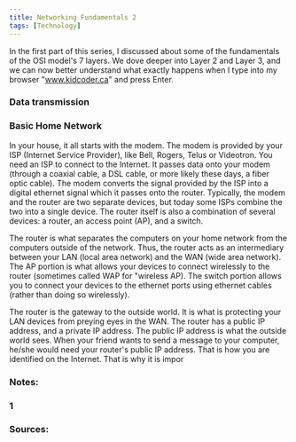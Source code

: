 ```yaml
---
title: Networking Fundamentals 2
tags: [Technology]
---
```


In the first part of this series, I discussed about some of the fundamentals of the OSI model's 7 layers. We dove deeper into Layer 2 and Layer 3, and we can now better understand what exactly happens when I type into my browser "www.kidcoder.ca" and press Enter. 

### Data transmission

### Basic Home Network

In your house, it all starts with the modem. The modem is provided by your ISP (Internet Service Provider), like Bell, Rogers, Telus or Videotron. You need an ISP to connect to the Internet. It passes data onto your modem (through a coaxial cable, a DSL cable, or more likely these days, a fiber optic cable). The modem converts the signal provided by the ISP into a digital ethernet signal which it passes onto the router. Typically, the modem and the router are two separate devices, but today some ISPs combine the two into a single device. The router itself is also a combination of several devices: a router, an access point (AP), and a switch. 

The router is what separates the computers on your home network from the computers outside of the network. Thus, the router acts as an intermediary between your LAN (local area network) and the WAN (wide area network). The AP portion is what allows your devices to connect wirelessly to the router (sometimes called WAP for "wireless AP). The switch portion allows you to connect your devices to the ethernet ports using ethernet cables (rather than doing so wirelessly).  

The router is the gateway to the outside world. It is what is protecting your LAN devices from preying eyes in the WAN. The router has a public IP address, and a private IP address. The public IP address is what the outside world sees. When your friend wants to send a message to your computer, he/she would need your router's public IP address. That is how you are identified on the Internet. That is why it is impor


### Notes:

### 1 


### Sources:
